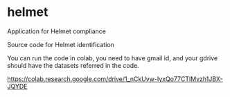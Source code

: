 # helmet
Application for Helmet compliance

Source code for Helmet identification

You can run the code in colab, you need to have gmail id, and your gdrive should have the datasets referred in the code.

https://colab.research.google.com/drive/1_nCkUvw-IyxQo77CTlMvzh1JBX-JQYDE
